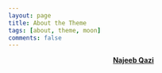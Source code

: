 ```yaml
---
layout: page
title: About the Theme
tags: [about, theme, moon]
comments: false
---
```

    
<center><a href="http://najqt.github.io/Moon"><b>Najeeb Qazi</b></a> </center>


